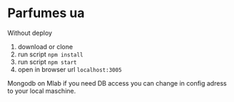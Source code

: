 # Parfumes ua

Without deploy

1. download or clone
2. run script `npm install`
3. run script `npm start`
4. open in browser url `localhost:3005`

Mongodb on Mlab if you need DB access you can change in config adress to your local maschine.

